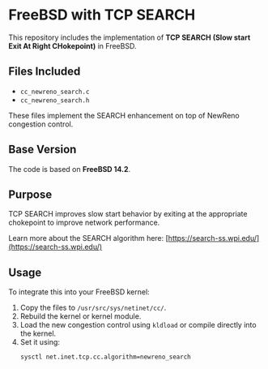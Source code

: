# FreeBSD with TCP SEARCH

This repository includes the implementation of **TCP SEARCH (Slow start Exit At Right CHokepoint)** in FreeBSD.

## Files Included

- `cc_newreno_search.c`  
- `cc_newreno_search.h`  

These files implement the SEARCH enhancement on top of NewReno congestion control.

## Base Version

The code is based on **FreeBSD 14.2**.

## Purpose

TCP SEARCH improves slow start behavior by exiting at the appropriate chokepoint to improve network performance.

Learn more about the SEARCH algorithm here: [https://search-ss.wpi.edu/](https://search-ss.wpi.edu/)

## Usage

To integrate this into your FreeBSD kernel:

1. Copy the files to `/usr/src/sys/netinet/cc/`.
2. Rebuild the kernel or kernel module.
3. Load the new congestion control using `kldload` or compile directly into the kernel.
4. Set it using:
   ```bash
   sysctl net.inet.tcp.cc.algorithm=newreno_search

